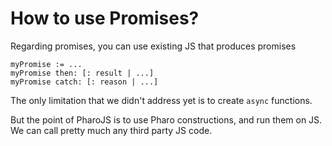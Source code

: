 # How to use Promises?

Regarding promises, you can use existing JS that produces promises  

```
myPromise := ...  
myPromise then: [: result | ...]
myPromise catch: [: reason | ...]
```

The only limitation that we didn't address yet is to create `async` functions.

But the point of PharoJS is to use Pharo constructions, and run them on JS. We can call pretty much any third party JS code.